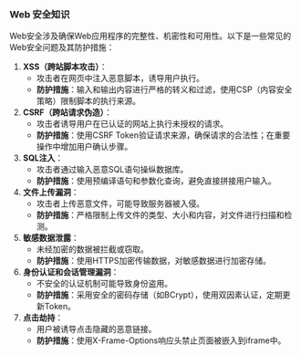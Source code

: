 ### Web 安全知识

Web安全涉及确保Web应用程序的完整性、机密性和可用性。以下是一些常见的Web安全问题及其防护措施：

1. **XSS（跨站脚本攻击）**：
   - 攻击者在网页中注入恶意脚本，诱导用户执行。
   - **防护措施**：输入和输出内容进行严格的转义和过滤，使用CSP（内容安全策略）限制脚本的执行来源。
2. **CSRF（跨站请求伪造）**：
   - 攻击者诱导用户在已认证的网站上执行未授权的请求。
   - **防护措施**：使用CSRF Token验证请求来源，确保请求的合法性；在重要操作中增加用户确认步骤。
3. **SQL注入**：
   - 攻击者通过输入恶意SQL语句操纵数据库。
   - **防护措施**：使用预编译语句和参数化查询，避免直接拼接用户输入。
4. **文件上传漏洞**：
   - 攻击者上传恶意文件，可能导致服务器被入侵。
   - **防护措施**：严格限制上传文件的类型、大小和内容，对文件进行扫描和检测。
5. **敏感数据泄露**：
   - 未经加密的数据被拦截或窃取。
   - **防护措施**：使用HTTPS加密传输数据，对敏感数据进行加密存储。
6. **身份认证和会话管理漏洞**：
   - 不安全的认证机制可能导致身份盗用。
   - **防护措施**：采用安全的密码存储（如BCrypt），使用双因素认证，定期更新Token。
7. **点击劫持**：
   - 用户被诱导点击隐藏的恶意链接。
   - **防护措施**：使用X-Frame-Options响应头禁止页面被嵌入到iframe中。
